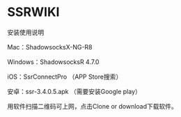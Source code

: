 # SSRWIKI
安装使用说明

Mac：ShadowsocksX-NG-R8

Windows：ShadowsocksR 4.7.0

iOS：SsrConnectPro （APP Store搜索）

安卓：ssr-3.4.0.5.apk （需要安装Google play）

用软件扫描二维码可上网，点击Clone or download下载软件。
